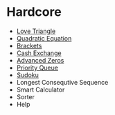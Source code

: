 # Hardcore
- [Love Triangle](./love-triangles.js)
- [Quadratic Equation](./quadratic-equation.js)
- [Brackets](./brackets.js)
- [Cash Exchange](./cash-exchange.js)
- [Advanced Zeros](./advanced-zeros.js)
- [Priority Queue](./priority-queue)
- [Sudoku](./sudoku.js)
- Longest Consequtive Sequence
- Smart Calculator
- Sorter
- Help